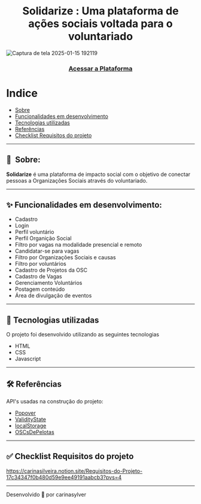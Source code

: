 <h1 align="center">Solidarize : Uma plataforma de ações sociais voltada para o voluntariado</h1>

![Captura de tela 2025-01-15 192119](https://github.com/user-attachments/assets/723272bd-cd4b-4082-9d82-f4daef5fd359)
<h3 align="center">
    <a href="https://front-projeto-solidarize.vercel.app/">Acessar a Plataforma</a>
<h3 >

# Indice

- [Sobre](#-sobre)
- [Funcionalidades em desenvolvimento](#-funcionalidades-em-desenvolvimento)
- [Tecnologias utilizadas](#-tecnologias-utilizadas)
- [Referências](#-referências)
- [Checklist Requisitos do projeto](#-checklist-requisitos-do-projeto)

---

## 🔖&nbsp; Sobre:  
**Solidarize** é uma plataforma de impacto social com o objetivo de conectar pessoas a Organizações Sociais através do voluntariado.

---

## ✨ Funcionalidades em desenvolvimento:

* Cadastro 
* Login
* Perfil voluntário
* Perfil Organição Social
* Filtro por vagas na modalidade presencial e remoto
* Candidatar-se para vagas
* Filtro por Organizações Sociais e causas
* Filtro por voluntários 
* Cadastro de Projetos da OSC
* Cadastro de Vagas
* Gerenciamento Voluntários
* Postagem conteúdo 
* Área de divulgação de eventos


---

## 🚀 Tecnologias utilizadas

O projeto foi desenvolvido utilizando as seguintes tecnologias

- HTML
- CSS
- Javascript

---

## 🛠 Referências

API's usadas na construção do projeto:

- [Popover](https://developer.mozilla.org/en-US/docs/Web/API/Popover_API)
- [ValidityState](https://developer.mozilla.org/pt-BR/docs/Web/API/ValidityState)
- [localStorage](https://developer.mozilla.org/pt-BR/docs/Web/API/Window/localStorage)
- [OSCsDePelotas](https://carinasylver.github.io/oscsPelotas_api/oscsPelotas.json)

---

## ✅ Checklist Requisitos do projeto
  https://carinasilveira.notion.site/Requisitos-do-Projeto-17c34347f0b480d59e9ee49191aabcb3?pvs=4

---

Desenvolvido 🦋 por carinasylver
  
